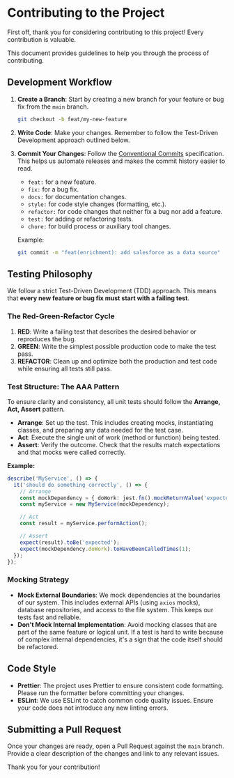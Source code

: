 # Contributing to the Project

First off, thank you for considering contributing to this project! Every contribution is valuable.

This document provides guidelines to help you through the process of contributing.

## Development Workflow

1.  **Create a Branch**: Start by creating a new branch for your feature or bug fix from the `main` branch.
    ```sh
    git checkout -b feat/my-new-feature
    ```
2.  **Write Code**: Make your changes. Remember to follow the Test-Driven Development approach outlined below.
3.  **Commit Your Changes**: Follow the [Conventional Commits](https://www.conventionalcommits.org/en/v1.0.0/) specification. This helps us automate releases and makes the commit history easier to read.
    -   `feat:` for a new feature.
    -   `fix:` for a bug fix.
    -   `docs:` for documentation changes.
    -   `style:` for code style changes (formatting, etc.).
    -   `refactor:` for code changes that neither fix a bug nor add a feature.
    -   `test:` for adding or refactoring tests.
    -   `chore:` for build process or auxiliary tool changes.

    Example:
    ```sh
    git commit -m "feat(enrichment): add salesforce as a data source"
    ```

## Testing Philosophy

We follow a strict Test-Driven Development (TDD) approach. This means that **every new feature or bug fix must start with a failing test**.

### The Red-Green-Refactor Cycle

1.  **RED**: Write a failing test that describes the desired behavior or reproduces the bug.
2.  **GREEN**: Write the simplest possible production code to make the test pass.
3.  **REFACTOR**: Clean up and optimize both the production and test code while ensuring all tests still pass.

### Test Structure: The AAA Pattern

To ensure clarity and consistency, all unit tests should follow the **Arrange, Act, Assert** pattern.

-   **Arrange**: Set up the test. This includes creating mocks, instantiating classes, and preparing any data needed for the test case.
-   **Act**: Execute the single unit of work (method or function) being tested.
-   **Assert**: Verify the outcome. Check that the results match expectations and that mocks were called correctly.

**Example:**
```typescript
describe('MyService', () => {
  it('should do something correctly', () => {
    // Arrange
    const mockDependency = { doWork: jest.fn().mockReturnValue('expected') };
    const myService = new MyService(mockDependency);

    // Act
    const result = myService.performAction();

    // Assert
    expect(result).toBe('expected');
    expect(mockDependency.doWork).toHaveBeenCalledTimes(1);
  });
});
```

### Mocking Strategy

-   **Mock External Boundaries**: We mock dependencies at the boundaries of our system. This includes external APIs (using `axios` mocks), database repositories, and access to the file system. This keeps our tests fast and reliable.
-   **Don't Mock Internal Implementation**: Avoid mocking classes that are part of the same feature or logical unit. If a test is hard to write because of complex internal dependencies, it's a sign that the code itself should be refactored.

## Code Style

-   **Prettier**: The project uses Prettier to ensure consistent code formatting. Please run the formatter before committing your changes.
-   **ESLint**: We use ESLint to catch common code quality issues. Ensure your code does not introduce any new linting errors.

## Submitting a Pull Request

Once your changes are ready, open a Pull Request against the `main` branch. Provide a clear description of the changes and link to any relevant issues.

Thank you for your contribution! 